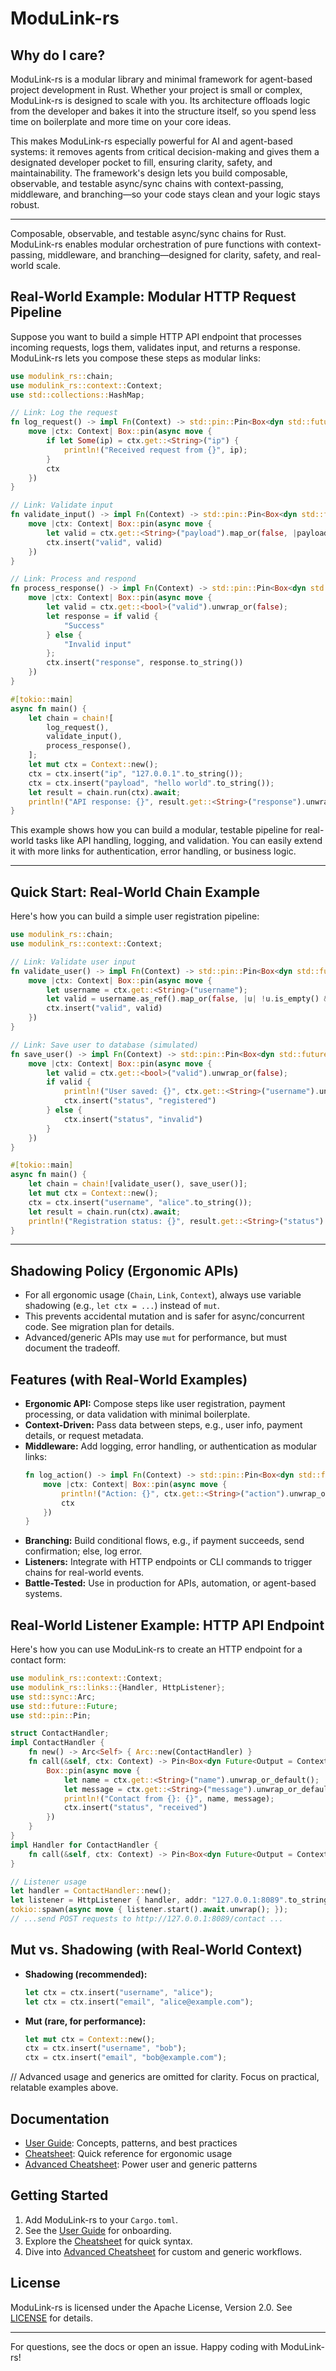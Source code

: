 # ModuLink-rs

## Why do I care?

ModuLink-rs is a modular library and minimal framework for agent-based project development in Rust. Whether your project is small or complex, ModuLink-rs is designed to scale with you. Its architecture offloads logic from the developer and bakes it into the structure itself, so you spend less time on boilerplate and more time on your core ideas.

This makes ModuLink-rs especially powerful for AI and agent-based systems: it removes agents from critical decision-making and gives them a designated developer pocket to fill, ensuring clarity, safety, and maintainability. The framework's design lets you build composable, observable, and testable async/sync chains with context-passing, middleware, and branching—so your code stays clean and your logic stays robust.

---

Composable, observable, and testable async/sync chains for Rust. ModuLink-rs enables modular orchestration of pure functions with context-passing, middleware, and branching—designed for clarity, safety, and real-world scale.


## Real-World Example: Modular HTTP Request Pipeline

Suppose you want to build a simple HTTP API endpoint that processes incoming requests, logs them, validates input, and returns a response. ModuLink-rs lets you compose these steps as modular links:

```rust
use modulink_rs::chain;
use modulink_rs::context::Context;
use std::collections::HashMap;

// Link: Log the request
fn log_request() -> impl Fn(Context) -> std::pin::Pin<Box<dyn std::future::Future<Output = Context> + Send>> + Send + Sync {
    move |ctx: Context| Box::pin(async move {
        if let Some(ip) = ctx.get::<String>("ip") {
            println!("Received request from {}", ip);
        }
        ctx
    })
}

// Link: Validate input
fn validate_input() -> impl Fn(Context) -> std::pin::Pin<Box<dyn std::future::Future<Output = Context> + Send>> + Send + Sync {
    move |ctx: Context| Box::pin(async move {
        let valid = ctx.get::<String>("payload").map_or(false, |payload| !payload.is_empty());
        ctx.insert("valid", valid)
    })
}

// Link: Process and respond
fn process_response() -> impl Fn(Context) -> std::pin::Pin<Box<dyn std::future::Future<Output = Context> + Send>> + Send + Sync {
    move |ctx: Context| Box::pin(async move {
        let valid = ctx.get::<bool>("valid").unwrap_or(false);
        let response = if valid {
            "Success"
        } else {
            "Invalid input"
        };
        ctx.insert("response", response.to_string())
    })
}

#[tokio::main]
async fn main() {
    let chain = chain![
        log_request(),
        validate_input(),
        process_response(),
    ];
    let mut ctx = Context::new();
    ctx = ctx.insert("ip", "127.0.0.1".to_string());
    ctx = ctx.insert("payload", "hello world".to_string());
    let result = chain.run(ctx).await;
    println!("API response: {}", result.get::<String>("response").unwrap());
}
```

This example shows how you can build a modular, testable pipeline for real-world tasks like API handling, logging, and validation. You can easily extend it with more links for authentication, error handling, or business logic.

---


## Quick Start: Real-World Chain Example

Here's how you can build a simple user registration pipeline:

```rust
use modulink_rs::chain;
use modulink_rs::context::Context;

// Link: Validate user input
fn validate_user() -> impl Fn(Context) -> std::pin::Pin<Box<dyn std::future::Future<Output = Context> + Send>> + Send + Sync {
    move |ctx: Context| Box::pin(async move {
        let username = ctx.get::<String>("username");
        let valid = username.as_ref().map_or(false, |u| !u.is_empty() && u.len() > 2);
        ctx.insert("valid", valid)
    })
}

// Link: Save user to database (simulated)
fn save_user() -> impl Fn(Context) -> std::pin::Pin<Box<dyn std::future::Future<Output = Context> + Send>> + Send + Sync {
    move |ctx: Context| Box::pin(async move {
        let valid = ctx.get::<bool>("valid").unwrap_or(false);
        if valid {
            println!("User saved: {}", ctx.get::<String>("username").unwrap());
            ctx.insert("status", "registered")
        } else {
            ctx.insert("status", "invalid")
        }
    })
}

#[tokio::main]
async fn main() {
    let chain = chain![validate_user(), save_user()];
    let mut ctx = Context::new();
    ctx = ctx.insert("username", "alice".to_string());
    let result = chain.run(ctx).await;
    println!("Registration status: {}", result.get::<String>("status").unwrap());
}
```

---

## Shadowing Policy (Ergonomic APIs)
- For all ergonomic usage (`Chain`, `Link`, `Context`), always use variable shadowing (e.g., `let ctx = ...`) instead of `mut`.
- This prevents accidental mutation and is safer for async/concurrent code. See migration plan for details.
- Advanced/generic APIs may use `mut` for performance, but must document the tradeoff.


## Features (with Real-World Examples)

- **Ergonomic API:** Compose steps like user registration, payment processing, or data validation with minimal boilerplate.
- **Context-Driven:** Pass data between steps, e.g., user info, payment details, or request metadata.
- **Middleware:** Add logging, error handling, or authentication as modular links:
    ```rust
    fn log_action() -> impl Fn(Context) -> std::pin::Pin<Box<dyn std::future::Future<Output = Context> + Send>> + Send + Sync {
        move |ctx: Context| Box::pin(async move {
            println!("Action: {}", ctx.get::<String>("action").unwrap_or_default());
            ctx
        })
    }
    ```
- **Branching:** Build conditional flows, e.g., if payment succeeds, send confirmation; else, log error.
- **Listeners:** Integrate with HTTP endpoints or CLI commands to trigger chains for real-world events.
- **Battle-Tested:** Use in production for APIs, automation, or agent-based systems.


## Real-World Listener Example: HTTP API Endpoint

Here's how you can use ModuLink-rs to create an HTTP endpoint for a contact form:

```rust
use modulink_rs::context::Context;
use modulink_rs::links::{Handler, HttpListener};
use std::sync::Arc;
use std::future::Future;
use std::pin::Pin;

struct ContactHandler;
impl ContactHandler {
    fn new() -> Arc<Self> { Arc::new(ContactHandler) }
    fn call(&self, ctx: Context) -> Pin<Box<dyn Future<Output = Context> + Send>> {
        Box::pin(async move {
            let name = ctx.get::<String>("name").unwrap_or_default();
            let message = ctx.get::<String>("message").unwrap_or_default();
            println!("Contact from {}: {}", name, message);
            ctx.insert("status", "received")
        })
    }
}
impl Handler for ContactHandler {
    fn call(&self, ctx: Context) -> Pin<Box<dyn Future<Output = Context> + Send>> { self.call(ctx) }
}

// Listener usage
let handler = ContactHandler::new();
let listener = HttpListener { handler, addr: "127.0.0.1:8089".to_string() };
tokio::spawn(async move { listener.start().await.unwrap(); });
// ...send POST requests to http://127.0.0.1:8089/contact ...
```


## Mut vs. Shadowing (with Real-World Context)

- **Shadowing (recommended):**
  ```rust
  let ctx = ctx.insert("username", "alice");
  let ctx = ctx.insert("email", "alice@example.com");
  ```
- **Mut (rare, for performance):**
  ```rust
  let mut ctx = Context::new();
  ctx = ctx.insert("username", "bob");
  ctx = ctx.insert("email", "bob@example.com");
  ```


// Advanced usage and generics are omitted for clarity. Focus on practical, relatable examples above.

## Documentation
- [User Guide](./docs/USER_GUIDE.md): Concepts, patterns, and best practices
- [Cheatsheet](./docs/CHEATSHEET.md): Quick reference for ergonomic usage
- [Advanced Cheatsheet](./docs/CHEATSHEET_ADVANCED.md): Power user and generic patterns

## Getting Started
1. Add ModuLink-rs to your `Cargo.toml`.
2. See the [User Guide](./docs/USER_GUIDE.md) for onboarding.
3. Explore the [Cheatsheet](./docs/CHEATSHEET.md) for quick syntax.
4. Dive into [Advanced Cheatsheet](./docs/CHEATSHEET_ADVANCED.md) for custom and generic workflows.

## License
ModuLink-rs is licensed under the Apache License, Version 2.0. See [LICENSE](./LICENSE) for details.

---

For questions, see the docs or open an issue. Happy coding with ModuLink-rs!
